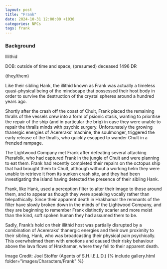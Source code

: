 ```yaml
---
layout: post
title: "Frank"
date: 2024-10-31 12:00:00 +1030
categories: NPCs
tags: frank
---
```

### Background
Illithid

DOB: outside of time and space, (presumed) deceased 1496 DR

(they/them)





Like their sibling Hank, the illithid known as Frank was actually a timeless quasi-physical being of the mindscape that possessed their host body in order to survive the destruction of the crystal spheres around a hundred years ago.

Shortly after the crash off the coast of Chult, Frank placed the remaining thralls of the vessels crew into a form of psionic stasis, wanting to prioritise the repair of the ship (and in particular the brig) in case they were unable to repair the thralls minds with psychic surgery. Unfortunately the growing thanergic energies of Acereraks’ machine, the soulmonger, triggered the early release of the thralls, who quickly escaped to wander Chult in a frenzied rampage.

The Lightwood Company met Frank after defeating several attacking Pterafolk, who had captured Frank in the jungle of Chult and were planning to eat them. Frank had recently completed their repairs on the octopus ship that had brought them to Chult, although without a working helm they were unable to retrieve it from its sunken crash site, and they had been investigating the island having detected the presence of their sibling Hank.

Frank, like Hank, used a perception filter to alter their image to those around them, and to appear as though they were speaking vocally rather than telepathically. Since their apparent death in Hrakhamar the remnants of the filter have slowly broken down in the minds of the Lightwood Company, and they are beginning to remember Frank distinctly scarier and more moist than the kind, soft spoken human they had assumed them to be.

Sadly, Frank’s hold on their illithid host was partially disrupted by a combination of Acereraks’ thanergic energies and their own proximity to their sibling, Hank, who was broadcasting their physical pain psychically. This overwhelmed them with emotions and caused their risky behaviour above the lava flows of Hrakhamar, where they fell to their apparent death.




Image Credit: Joel Stoffer (Agents of S.H.I.E.L.D.)
{% include gallery.html folder="images/Characters/Frank" %}